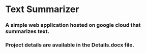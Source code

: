 # Text Summarizer
### A simple web application hosted on google cloud that summarizes text.
### Project details are available in the Details.docx file.
